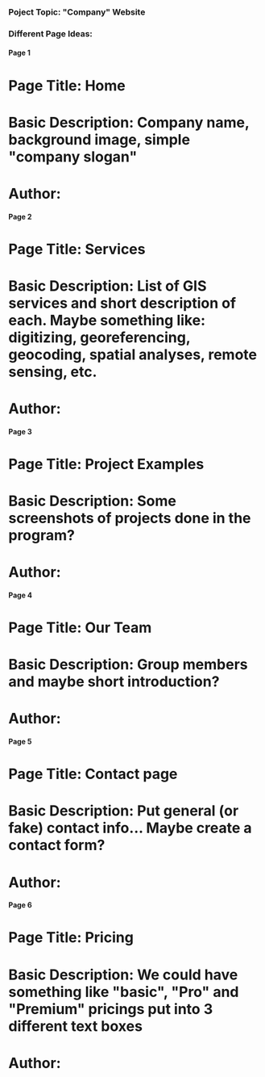 ### Poject Topic: "Company" Website

### Different Page Ideas:

#### Page 1
# Page Title: Home
# Basic Description: Company name, background image, simple "company slogan"
# Author:


#### Page 2
# Page Title: Services
# Basic Description: List of GIS services and short description of each. Maybe something like: digitizing, georeferencing, geocoding, spatial analyses, remote sensing, etc.
# Author:


#### Page 3
# Page Title: Project Examples
# Basic Description: Some screenshots of projects done in the program?
# Author:


#### Page 4
# Page Title: Our Team
# Basic Description: Group members and maybe short introduction?
# Author:


#### Page 5
# Page Title: Contact page
# Basic Description: Put general (or fake) contact info... Maybe create a contact form?
# Author:


#### Page 6
# Page Title: Pricing
# Basic Description: We could have something like "basic", "Pro" and "Premium" pricings put into 3 different text boxes
# Author: